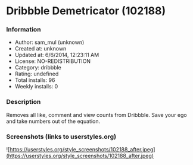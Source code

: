 # Dribbble Demetricator (102188)

### Information
- Author: sam_mul (unknown)
- Created at: unknown
- Updated at: 6/6/2014, 12:23:11 AM
- License: NO-REDISTRIBUTION
- Category: dribbble
- Rating: undefined
- Total installs: 96
- Weekly installs: 0


### Description
Removes all like, comment and view counts from Dribbble. Save your ego and take numbers out of the equation.


### Screenshots (links to userstyles.org)
![https://userstyles.org/style_screenshots/102188_after.jpeg](https://userstyles.org/style_screenshots/102188_after.jpeg)


